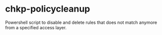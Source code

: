 # chkp-policycleanup
Powershell script to disable and delete rules that does not match anymore from a specified access layer.
